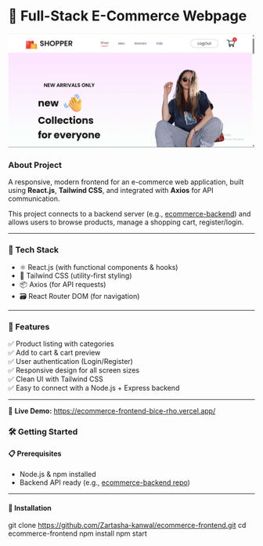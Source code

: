 # 🛒 Full-Stack E-Commerce Webpage
![Dashboard Screenshot](Ecommerce.png)
### About Project
A responsive, modern frontend for an e-commerce web application, built using **React.js**, **Tailwind CSS**, and  integrated with **Axios** for API communication.

This project connects to a backend server (e.g., [ecommerce-backend](https://github.com/Zartasha-kanwal/ecommerce-backend)) and allows users to browse products, manage a shopping cart, register/login.

---

### 🧪 Tech Stack

- ⚛️ React.js (with functional components & hooks)
- 🎨 Tailwind CSS (utility-first styling)
- 📦 Axios (for API requests)
- 🗃️ React Router DOM (for navigation)

---

### 🚀 Features

✅ Product listing with categories  
✅ Add to cart & cart preview  
✅ User authentication (Login/Register)  
✅ Responsive design for all screen sizes  
✅ Clean UI with Tailwind CSS  
✅ Easy to connect with a Node.js + Express backend  

---


🚀 **Live Demo:**  https://ecommerce-frontend-bice-rho.vercel.app/


### 🛠️ Getting Started

#### 📋 Prerequisites

- Node.js & npm installed
- Backend API ready (e.g., [ecommerce-backend repo](https://github.com/Zartasha-kanwal/ecommerce-backend))

---

#### 🧾 Installation

git clone https://github.com/Zartasha-kanwal/ecommerce-frontend.git
cd ecommerce-frontend
npm install
npm start

